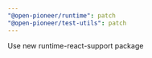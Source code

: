 ```yaml
---
"@open-pioneer/runtime": patch
"@open-pioneer/test-utils": patch
---
```


Use new runtime-react-support package
